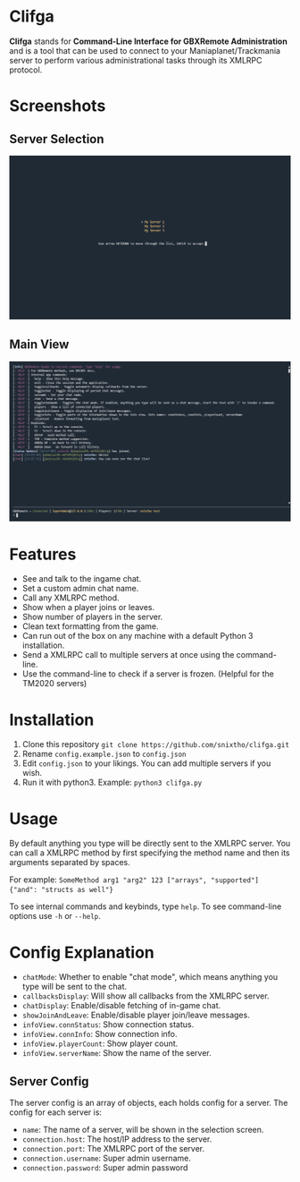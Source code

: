 # Clifga
**Clifga** stands for **Command-Line Interface for GBXRemote Administration** and is a tool that can be used to connect to your Maniaplanet/Trackmania server to perform various administrational tasks through its XMLRPC protocol.

# Screenshots
## Server Selection
![Server-Selection](screen_selection.png "Server Selection")
## Main View
![Main-View](screen_main.png "Main View")

# Features
- See and talk to the ingame chat.
- Set a custom admin chat name.
- Call any XMLRPC method.
- Show when a player joins or leaves.
- Show number of players in the server.
- Clean text formatting from the game.
- Can run out of the box on any machine with a default Python 3 installation.
- Send a XMLRPC call to multiple servers at once using the command-line.
- Use the command-line to check if a server is frozen. (Helpful for the TM2020 servers)

# Installation
1. Clone this repository `git clone https://github.com/snixtho/clifga.git`
2. Rename `config.example.json` to `config.json`
3. Edit `config.json` to your likings. You can add multiple servers if you wish.
4. Run it with python3. Example: `python3 clifga.py`

# Usage
By default anything you type will be directly sent to the XMLRPC server. You can call a XMLRPC method by first specifying the method name and then its arguments separated by spaces. 

For example: `SomeMethod arg1 "arg2" 123 ["arrays", "supported"] {"and": "structs as well"}`

To see internal commands and keybinds, type `help`.
To see command-line options use `-h` or `--help`.

# Config Explanation
- `chatMode`: Whether to enable "chat mode", which means anything you type will be sent to the chat.
- `callbacksDisplay`: Will show all callbacks from the XMLRPC server.
- `chatDisplay`: Enable/disable fetching of in-game chat.
- `showJoinAndLeave`: Enable/disable player join/leave messages.
- `infoView.connStatus`: Show connection status.
- `infoView.connInfo`: Show connection info.
- `infoView.playerCount`: Show player count.
- `infoView.serverName`: Show the name of the server.

## Server Config
The server config is an array of objects, each holds config for a server. The config for each server is:
- `name`: The name of a server, will be shown in the selection screen.
- `connection.host`: The host/IP address to the server.
- `connection.port`: The XMLRPC port of the server.
- `connection.username`: Super admin username.
- `connection.password`: Super admin password
